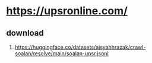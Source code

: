 # https://upsronline.com/

## download

1. https://huggingface.co/datasets/aisyahhrazak/crawl-soalan/resolve/main/soalan-upsr.jsonl
